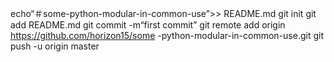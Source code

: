 echo“＃some-python-modular-in-common-use”>> README.md 
git init 
git add README.md 
git commit -m“first commit” 
git remote add origin https://github.com/horizo​​n15/some -python-modular-in-common-use.git
 git push -u origin master
